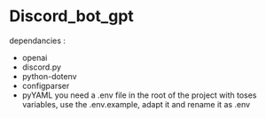 # Discord_bot_gpt

dependancies : 
- openai
- discord.py
- python-dotenv
- configparser
- pyYAML
you need a .env file in the root of the project with toses variables, use the .env.example, adapt it and rename it as .env

